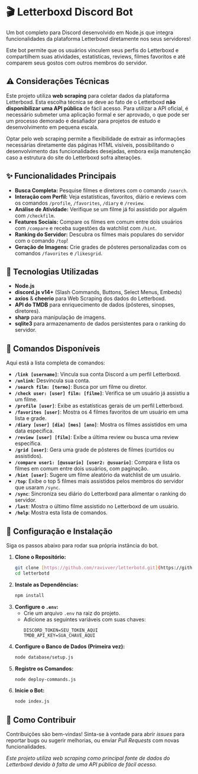 # 🎬 Letterboxd Discord Bot

Um bot completo para Discord desenvolvido em Node.js que integra funcionalidades da plataforma Letterboxd diretamente nos seus servidores!

Este bot permite que os usuários vinculem seus perfis do Letterboxd e compartilhem suas atividades, estatísticas, reviews, filmes favoritos e até comparem seus gostos com outros membros do servidor.

## ⚠️ Considerações Técnicas

Este projeto utiliza **web scraping** para coletar dados da plataforma Letterboxd. Esta escolha técnica se deve ao fato de o Letterboxd **não disponibilizar uma API pública** de fácil acesso. Para utilizar a API oficial, é necessário submeter uma aplicação formal e ser aprovado, o que pode ser um processo demorado e desafiador para projetos de estudo e desenvolvimento em pequena escala.

Optar pelo web scraping permite a flexibilidade de extrair as informações necessárias diretamente das páginas HTML visíveis, possibilitando o desenvolvimento das funcionalidades desejadas, embora exija manutenção caso a estrutura do site do Letterboxd sofra alterações.

## ✨ Funcionalidades Principais

* **Busca Completa:** Pesquise filmes e diretores com o comando `/search`.
* **Interação com Perfil:** Veja estatísticas, favoritos, diário e reviews com os comandos `/profile`, `/favorites`, `/diary` e `/review`.
* **Análise de Atividade:** Verifique se um filme já foi assistido por alguém com `/checkfilm`.
* **Features Sociais:** Compare os filmes em comum entre dois usuários com `/compare` e receba sugestões da watchlist com `/hint`.
* **Ranking do Servidor:** Descubra os filmes mais populares do servidor com o comando `/top`!
* **Geração de Imagens:** Crie grades de pôsteres personalizadas com os comandos `/favorites` e `/likesgrid`.

## 🚀 Tecnologias Utilizadas

* **Node.js**
* **discord.js v14+** (Slash Commands, Buttons, Select Menus, Embeds)
* **axios** & **cheerio** para Web Scraping dos dados do Letterboxd.
* **API do TMDB** para enriquecimento de dados (pôsteres, sinopses, diretores).
* **sharp** para manipulação de imagens.
* **sqlite3** para armazenamento de dados persistentes para o ranking do servidor.

## 🤖 Comandos Disponíveis

Aqui está a lista completa de comandos:

* **`/link [username]`**: Vincula sua conta Discord a um perfil Letterboxd.
* **`/unlink`**: Desvincula sua conta.
* **`/search film: [termo]`**: Busca por um filme ou diretor.
* **`/check user: [user] film: [filme]`**: Verifica se um usuário já assistiu a um filme.
* **`/profile [user]`**: Exibe as estatísticas gerais de um perfil Letterboxd.
* **`/favorites [user]`**: Mostra os 4 filmes favoritos de um usuário em uma lista e grade.
* **`/diary [user] [dia] [mes] [ano]`**: Mostra os filmes assistidos em uma data específica.
* **`/review [user] [film]`**: Exibe a última review ou busca uma review específica.
* **`/grid [user]`**: Gera uma grade de pôsteres de filmes (curtidos ou assistidos).
* **`/compare user1: [@usuario] [user2: @usuario]`**: Compara e lista os filmes em comum entre dois usuários, com paginação.
* **`/hint [user]`**: Sugere um filme aleatório da watchlist de um usuário.
* **`/top`**: Exibe o top 5 filmes mais assistidos pelos membros do servidor que usaram `/sync`.
* **`/sync`**: Sincroniza seu diário do Letterboxd para alimentar o ranking do servidor.
* **`/last`**: Mostra o último filme assistido no Letterboxd de um usuário.
* **`/help`**: Mostra esta lista de comandos.

## 🔧 Configuração e Instalação

Siga os passos abaixo para rodar sua própria instância do bot.

1.  **Clone o Repositório:**
    ```bash
    git clone [https://github.com/ravivver/letterbotd.git](https://github.com/ravivver/letterbotd.git)
    cd letterbotd
    ```
2.  **Instale as Dependências:**
    ```bash
    npm install
    ```
3.  **Configure o `.env`:**
    * Crie um arquivo `.env` na raiz do projeto.
    * Adicione as seguintes variáveis com suas chaves:
        ```env
        DISCORD_TOKEN=SEU_TOKEN_AQUI
        TMDB_API_KEY=SUA_CHAVE_AQUI
        ```
4.  **Configure o Banco de Dados (Primeira vez):**
    ```bash
    node database/setup.js
    ```
5.  **Registre os Comandos:**
    ```bash
    node deploy-commands.js
    ```
6.  **Inicie o Bot:**
    ```bash
    node index.js
    ```

## 🤝 Como Contribuir

Contribuições são bem-vindas! Sinta-se à vontade para abrir *issues* para reportar bugs ou sugerir melhorias, ou enviar *Pull Requests* com novas funcionalidades.

*Este projeto utiliza web scraping como principal fonte de dados do Letterboxd devido à falta de uma API pública de fácil acesso.*
